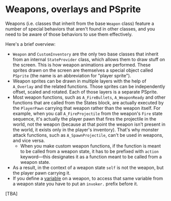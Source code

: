 # Weapons, overlays and PSprite

Weapons (i.e. classes that inherit from the base `Weapon` class) feature a number of special behaviors that aren't found in other classes, and you need to be aware of those behaviors to use them effectively.

Here's a brief overview:

* `Weapon` and `CustomInventory` are the only two base classes that inherit from an internal `StateProvider` class, which allows them to draw stuff on the screen. This is how weapon animations are performed. These sprites drawn on the screen are themselves a special object called `PSprite` (the name is an abbreviation for "player sprite").
* Weapon sprites can be drawn in multiple layers with the help of `A_Overlay` and the related functions. Those sprites can be independently offset, scaled and rotated. Each of those layers is a separate PSprite.
* Most weapon functions, such as `A_FireBullets`, `A_WeaponReady` and other functions that are called from the States block, are actually executed by the `PlayerPawn` carrying that weapon rather than the weapon itself. For example, when you call `A_FireProjectile` from the weapon's `Fire` state sequence, it's actually the player pawn that fires the projectile in the world, not the weapon (because at that point the weapon isn't present in the world, it exists only in the player's inventory). That's why monster attack functions, such as `A_SpawnProjectile`, can't be used in weapons, and vice versa.
    * When you make custom weapon functions, if the function is meant to be called from a weapon state, it has to be prefixed with `action` keyword—this designates it as a function meant to be called from a weapon state.
* As a result, in the context of a weapon state `self` is not the weapon, but the player pawn carrying it.
* If you define a [variable](Variables_and_data_types.md) on a weapon, to access that same variable from a weapon state you have to put an `invoker.` prefix before it.



[TBA]
